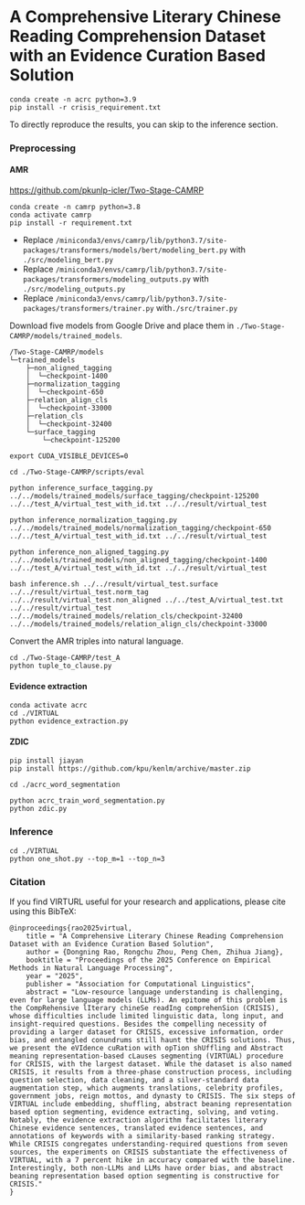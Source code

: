# A Comprehensive Literary Chinese Reading Comprehension Dataset with an Evidence Curation Based Solution

```
conda create -n acrc python=3.9
pip install -r crisis_requirement.txt
```

To directly reproduce the results, you can skip to the inference section.

### Preprocessing

#### AMR

https://github.com/pkunlp-icler/Two-Stage-CAMRP

```
conda create -n camrp python=3.8
conda activate camrp
pip install -r requirement.txt
```

- Replace `/miniconda3/envs/camrp/lib/python3.7/site-packages/transformers/models/bert/modeling_bert.py` with `./src/modeling_bert.py`
- Replace `/miniconda3/envs/camrp/lib/python3.7/site-packages/transformers/modeling_outputs.py` with `./src/modeling_outputs.py`
- Replace `/miniconda3/envs/camrp/lib/python3.7/site-packages/transformers/trainer.py` with`./src/trainer.py`

Download five models from Google Drive and place them in `./Two-Stage-CAMRP/models/trained_models`.

```
/Two-Stage-CAMRP/models
└─trained_models
    ├─non_aligned_tagging
    │  └─checkpoint-1400
    ├─normalization_tagging
    │  └─checkpoint-650
    ├─relation_align_cls
    │  └─checkpoint-33000
    ├─relation_cls
    │  └─checkpoint-32400
    └─surface_tagging
        └─checkpoint-125200
```

```
export CUDA_VISIBLE_DEVICES=0

cd ./Two-Stage-CAMRP/scripts/eval

python inference_surface_tagging.py ../../models/trained_models/surface_tagging/checkpoint-125200 ../../test_A/virtual_test_with_id.txt ../../result/virtual_test

python inference_normalization_tagging.py ../../models/trained_models/normalization_tagging/checkpoint-650 ../../test_A/virtual_test_with_id.txt ../../result/virtual_test

python inference_non_aligned_tagging.py ../../models/trained_models/non_aligned_tagging/checkpoint-1400 ../../test_A/virtual_test_with_id.txt ../../result/virtual_test

bash inference.sh ../../result/virtual_test.surface ../../result/virtual_test.norm_tag ../../result/virtual_test.non_aligned ../../test_A/virtual_test.txt ../../result/virtual_test ../../models/trained_models/relation_cls/checkpoint-32400 ../../models/trained_models/relation_align_cls/checkpoint-33000
```

Convert the AMR triples into natural language.

```
cd ./Two-Stage-CAMRP/test_A
python tuple_to_clause.py
```

#### Evidence extraction

```
conda activate acrc
cd ./VIRTUAL
python evidence_extraction.py
```

#### ZDIC

```
pip install jiayan 
pip install https://github.com/kpu/kenlm/archive/master.zip

cd ./acrc_word_segmentation

python acrc_train_word_segmentation.py
python zdic.py
```

### Inference

```
cd ./VIRTUAL
python one_shot.py --top_m=1 --top_n=3
```

### Citation

If you find VIRTURL useful for your research and applications, please cite using this BibTeX:
```
@inproceedings{rao2025virtual,
    title = "A Comprehensive Literary Chinese Reading Comprehension Dataset with an Evidence Curation Based Solution",
    author = {Dongning Rao, Rongchu Zhou, Peng Chen, Zhihua Jiang},
    booktitle = "Proceedings of the 2025 Conference on Empirical Methods in Natural Language Processing",
    year = "2025",
    publisher = "Association for Computational Linguistics",
    abstract = "Low-resource language understanding is challenging, even for large language models (LLMs). An epitome of this problem is the CompRehensive lIterary chineSe readIng comprehenSion (CRISIS), whose difficulties include limited linguistic data, long input, and insight-required questions. Besides the compelling necessity of providing a larger dataset for CRISIS, excessive information, order bias, and entangled conundrums still haunt the CRISIS solutions. Thus, we present the eVIdence cuRation with opTion shUffling and Abstract meaning representation-based cLauses segmenting (VIRTUAL) procedure for CRISIS, with the largest dataset. While the dataset is also named CRISIS, it results from a three-phase construction process, including question selection, data cleaning, and a silver-standard data augmentation step, which augments translations, celebrity profiles, government jobs, reign mottos, and dynasty to CRISIS. The six steps of VIRTUAL include embedding, shuffling, abstract beaning representation based option segmenting, evidence extracting, solving, and voting. Notably, the evidence extraction algorithm facilitates literary Chinese evidence sentences, translated evidence sentences, and annotations of keywords with a similarity-based ranking strategy. While CRISIS congregates understanding-required questions from seven sources, the experiments on CRISIS substantiate the effectiveness of VIRTUAL, with a 7 percent hike in accuracy compared with the baseline. Interestingly, both non-LLMs and LLMs have order bias, and abstract beaning representation based option segmenting is constructive for CRISIS."
}
```
